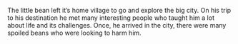 The little bean left it’s home village to go and explore the big city.  On his trip to his destination he met many interesting people who taught him a lot about life and its challenges. Once, he arrived in the city, there were many spoiled beans who were looking to harm him. 